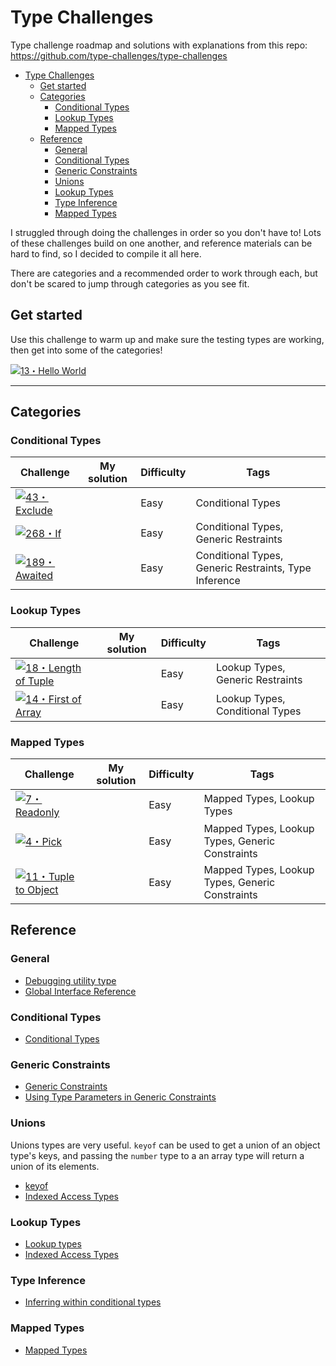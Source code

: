 # Type Challenges

Type challenge roadmap and solutions with explanations from this repo: https://github.com/type-challenges/type-challenges

- [Type Challenges](#type-challenges)
	- [Get started](#get-started)
	- [Categories](#categories)
		- [Conditional Types](#conditional-types)
		- [Lookup Types](#lookup-types)
		- [Mapped Types](#mapped-types)
	- [Reference](#reference)
		- [General](#general)
		- [Conditional Types](#conditional-types-1)
		- [Generic Constraints](#generic-constraints)
		- [Unions](#unions)
		- [Lookup Types](#lookup-types-1)
		- [Type Inference](#type-inference)
		- [Mapped Types](#mapped-types-1)


I struggled through doing the challenges in order so you don't have to! Lots of these challenges build on one another, and reference materials can be hard to find, so I decided to compile it all here.

There are categories and a recommended order to work through each, but don't be scared to jump through categories as you see fit.

## Get started

Use this challenge to warm up and make sure the testing types are working, then get into some of the categories!

<a href="./questions/00013-warm-hello-world/README.md" target="_blank"><img src="https://img.shields.io/badge/-13%E3%83%BBHello%20World-teal" alt="13・Hello World"/></a>

---
## Categories

### Conditional Types
<table>
    <thead>
        <tr>
            <th>Challenge</th>
            <th>My solution</th>
            <th>Difficulty</th>
            <th>Tags</th>
        </tr>
    </thead>
    <tbody>
				<tr>
            <td><a href="./questions/00043-easy-exclude/README.md" target="_blank"><img src="https://img.shields.io/badge/-43%E3%83%BBExclude-7aad0c" alt="43・Exclude"/></a></td>
            <td></td>
            <td>Easy</td>
            <td>Conditional Types</td>
        </tr>
        <tr>
            <td><a href="./questions/00013-warm-hello-world/README.md" target="_blank"><a href="./questions/00268-easy-if/README.md" target="_blank"><img src="https://img.shields.io/badge/-268%E3%83%BBIf-7aad0c" alt="268・If"/></a></td>
            <td></td>
            <td>Easy</td>
            <td>Conditional Types, Generic Restraints</td>
        </tr>
				<tr>
            <td><a href="./questions/00189-easy-awaited/README.md" target="_blank"><img src="https://img.shields.io/badge/-189%E3%83%BBAwaited-7aad0c" alt="189・Awaited"/></a></td>
            <td></td>
            <td>Easy</td>
            <td>Conditional Types, Generic Restraints, Type Inference</td>
        </tr>
    </tbody>
</table>


### Lookup Types
<table>
    <thead>
        <tr>
            <th>Challenge</th>
            <th>My solution</th>
            <th>Difficulty</th>
            <th>Tags</th>
        </tr>
    </thead>
    <tbody>
				<tr>
            <td><a href="./questions/00018-easy-tuple-length/README.md" target="_blank"><img src="https://img.shields.io/badge/-18%E3%83%BBLength%20of%20Tuple-7aad0c" alt="18・Length of Tuple"/></a></td>
            <td></td>
            <td>Easy</td>
            <td>Lookup Types, Generic Restraints</td>
        </tr>	
        <tr>
            <td><a href="./questions/00014-easy-first/README.md" target="_blank"><img src="https://img.shields.io/badge/-14%E3%83%BBFirst%20of%20Array-7aad0c" alt="14・First of Array"/></a></td>
            <td></td>
            <td>Easy</td>
            <td>Lookup Types, Conditional Types</td>
        </tr>
    </tbody>
</table>


### Mapped Types
<table>
    <thead>
        <tr>
            <th>Challenge</th>
            <th>My solution</th>
            <th>Difficulty</th>
            <th>Tags</th>
        </tr>
    </thead>
    <tbody>
				<tr>
            <td><a href="./questions/00007-easy-readonly/README.md" target="_blank"><img src="https://img.shields.io/badge/-7%E3%83%BBReadonly-7aad0c" alt="7・Readonly"/></a></td>
            <td></td>
            <td>Easy</td>
            <td>Mapped Types, Lookup Types</td>
        </tr>	
				<tr>
            <td><a href="./questions/00004-easy-pick/README.md" target="_blank"><img src="https://img.shields.io/badge/-4%E3%83%BBPick-7aad0c" alt="4・Pick"/></a></td>
            <td></td>
            <td>Easy</td>
            <td>Mapped Types, Lookup Types, Generic Constraints</td>
        </tr>	
				<tr>
            <td><a href="./questions/00011-easy-tuple-to-object/README.md" target="_blank"><img src="https://img.shields.io/badge/-11%E3%83%BBTuple%20to%20Object-7aad0c" alt="11・Tuple to Object"/></a></td>
            <td></td>
            <td>Easy</td>
            <td>Mapped Types, Lookup Types, Generic Constraints</td>
        </tr>
    </tbody>
</table>

## Reference

### General
- [Debugging utility type](https://github.com/typescript-community/resources/blob/master/TYPES.md)
- [Global Interface Reference](https://microsoft.github.io/PowerBI-JavaScript/modules/_node_modules_typedoc_node_modules_typescript_lib_lib_es5_d_.html)

### Conditional Types
- [Conditional Types](https://www.typescriptlang.org/docs/handbook/2/conditional-types.html)

### Generic Constraints
- [Generic Constraints](https://www.typescriptlang.org/docs/handbook/2/generics.html#generic-constraints)
- [Using Type Parameters in Generic Constraints](https://www.typescriptlang.org/docs/handbook/2/generics.html#using-type-parameters-in-generic-constraints)

### Unions
Unions types are very useful. `keyof` can be used to get a union of an object type's keys, and passing the `number` type to a an array type will return a union of its elements.

- [keyof](https://www.typescriptlang.org/docs/handbook/2/keyof-types.html)
- [Indexed Access Types](https://www.typescriptlang.org/docs/handbook/2/indexed-access-types.html)

### Lookup Types
- [Lookup types](https://www.typescriptlang.org/docs/handbook/release-notes/typescript-2-1.html#keyof-and-lookup-types)
- [Indexed Access Types](https://www.typescriptlang.org/docs/handbook/2/indexed-access-types.html)

### Type Inference
- [Inferring within conditional types](https://www.typescriptlang.org/docs/handbook/2/conditional-types.html#inferring-within-conditional-types)

### Mapped Types
- [Mapped Types](https://www.typescriptlang.org/docs/handbook/2/mapped-types.html)
